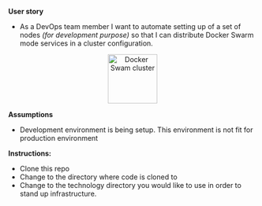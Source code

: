 **User story**
- As a DevOps team member I want to automate setting up of a set of nodes _(for development purpose)_ so that I can distribute Docker Swarm mode services in a cluster configuration.

<p align="center">
  <img src="Infra.PNG" alt="Docker Swam cluster" style="width: 100px;"/>
</p>

**Assumptions**
- Development environment is being setup. This environment is not fit for production environment

**Instructions:**
- Clone this repo
-	Change to the directory where code is cloned to
-	Change to the technology directory you would like to use in order to stand up infrastructure. 
